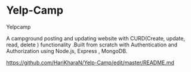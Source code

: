 # Yelp-Camp
Yelpcamp

A campground posting and updating website with CURD(Create, update, read, delete ) functionality
.Built from scratch with Authentication and Authorization using Node.js, Express , MongoDB.

https://github.com/HariKharaN/Yelp-Camp/edit/master/README.md 
